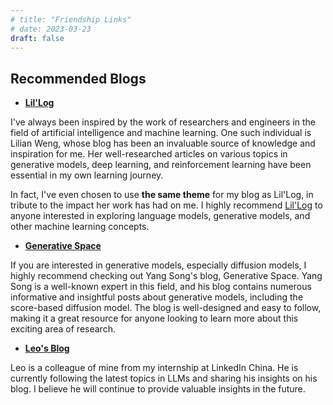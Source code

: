 ```yaml
---
# title: "Friendship Links"
# date: 2023-03-23
draft: false
---
```


## Recommended Blogs

- [**Lil'Log**](https://lilianweng.github.io/)

I've always been inspired by the work of researchers and engineers in the field of artificial intelligence and machine learning. One such individual is Lilian Weng, whose blog has been an invaluable source of knowledge and inspiration for me. Her well-researched articles on various topics in generative models, deep learning, and reinforcement learning have been essential in my own learning journey.

In fact, I've even chosen to use **the same theme** for my blog as Lil'Log, in tribute to the impact her work has had on me. I highly recommend [Lil'Log](https://lilianweng.github.io/lil-log/) to anyone interested in exploring language models, generative models, and other machine learning concepts.

- [**Generative Space**](https://yang-song.net/blog/)

If you are interested in generative models, especially diffusion models, I highly recommend checking out Yang Song's blog, Generative Space. Yang Song is a well-known expert in this field, and his blog contains numerous informative and insightful posts about generative models, including the score-based diffusion model. The blog is well-designed and easy to follow, making it a great resource for anyone looking to learn more about this exciting area of research.

- [**Leo's Blog**](https://leoleoasd.me)

Leo is a colleague of mine from my internship at LinkedIn China. He is currently following the latest topics in LLMs and sharing his insights on his blog. I believe he will continue to provide valuable insights in the future.